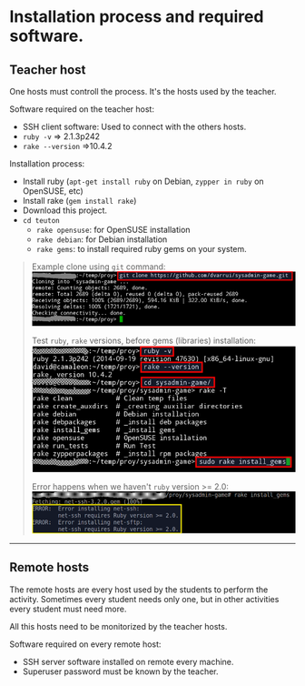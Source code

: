
# Installation process and required software.

## Teacher host

One hosts must controll the process. It's the hosts used by the teacher.

Software required on the teacher host:
* SSH client software: Used to connect with the others hosts.
* `ruby -v` => 2.1.3p242
* `rake --version` =>10.4.2

Installation process:
* Install ruby (`apt-get install ruby` on Debian, `zypper in ruby` on OpenSUSE, etc)
* Install rake (`gem install rake`)
* Download this project.
* `cd teuton`
    * `rake opensuse`: for OpenSUSE installation
    * `rake debian`: for Debian installation
    * `rake gems`: to install required ruby gems on your system.

> Example clone using `git` command:
> ![git-clone](../images/git-clone.png)
>
> Test `ruby`, `rake` versions, before gems (libraries) installation:
> ![ruby-rake-gems](../images/ruby-rake-gems.png)
>
> Error happens when we haven't `ruby` version >= 2.0:
> ![error-version](../images/error-version.png)

---

## Remote hosts
The remote hosts are every host used by the students to perform the activity.
Sometimes every student needs only one, but in other activities every student
must need more.

All this hosts need to be monitorized by the teacher hosts.

Software required on every remote host:
* SSH server software installed on remote every machine.
* Superuser password must be known by the teacher.
